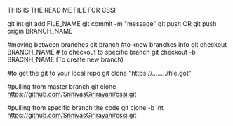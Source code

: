 ﻿THIS IS THE READ ME FILE FOR CSSI

git int
git add FILE_NAME
git commit -m "message"
git push   OR git push origin BRANCH_NAME

#moving between branches
git branch  #to know branches info
git checkout BRANCH_NAME  # to checkout to specific branch
git checkout -b BRACNH_NAME (To create new branch)


#to get the git to your local repo
git clone  "https://......../file.got"  


#pulling from master branch
git clone  https://github.com/SrinivasGirirayani/cssi.git

#pulling from specific branch the code
git clone -b int https://github.com/SrinivasGirirayani/cssi.git
